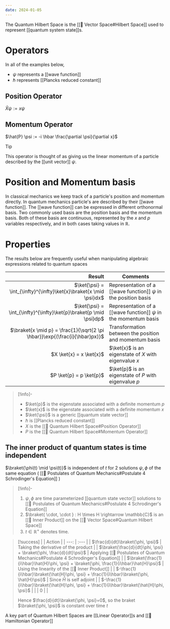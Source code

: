 ```yaml
---
date: 2024-01-05
---
```

The Quantum Hilbert Space is the [[📘 Vector Space#Hilbert Space]] used to represent [[quantum system state]]s.

# Operators
In all of the examples below,
- $\psi$ represents a [[wave function]]
- $\hbar$ represents [[Plancks reduced constant]]

## Position Operator
$\hat{X} \psi := x \psi$ 

## Momentum Operator
$\hat{P} \psi := -i \hbar \frac{\partial \psi}{\partial x}$ 

>[!tip]
> This operator is thought of as giving us the linear momentum of a particle described by the [[unit vector]] $\psi$.



# Position and Momentum basis

In classical mechanics we keep track of a particle's position and momentum directly. In quantum mechanics particle's are described by their [[wave function]]. The [[wave function]] can be expressed in different orthonormal basis. Two commonly used basis are the position basis and the momentum basis. Both of these basis are continuous, represented by the $x$ and $p$ variables respectively, and in both cases taking values in $\mathbb{R}$.

# Properties

The results below are frequently useful when manipulating algebraic expressions related to quantum spaces

| Result | Comments |
| ---: | --- |
| $\ket{\psi} = \int_{\infty}^{\infty}\ket{x}\braket{x \mid \psi}dx$ | Representation of a [[wave function]] $\psi$ in the position basis |
| $\ket{\psi} = \int_{\infty}^{\infty}\ket{p}\braket{p \mid \psi}dp$ | Representation of a [[wave function]] $\psi$ in the momentum basis |
| $\braket{x \mid p} = \frac{1}{\sqrt{2 \pi \hbar}}\exp{(\frac{i}{\hbar}px)}$ | Transformation between the position and momentum basis |
| $X \ket{x} = x \ket{x}$ | $\ket{x}$ is an eigenstate of $X$ with eigenvalue $x$ |
| $P \ket{p} = p \ket{p}$ | $\ket{p}$ is an eigenstate of $P$ with eigenvalue $p$ |


>[!info]-
> - $\ket{p}$ is the eigenstate associated with a definite momentum $p$
> - $\ket{x}$ is the eigenstate associated with a definite momentum $x$
> - $\ket{\psi}$ is a generic [[quantum state vector]]
> - $\hbar$ is [[Plancks reduced constant]]
> - $X$ is the [[📘 Quantum Hilbert Space#Position Operator]]
> - $P$ is the [[📘 Quantum Hilbert Space#Momentum Operator]]


## The inner product of quantum states is time independent

$\braket{\phi(t) \mid \psi(t)}$ is independent of $t$ for 2 solutions $\psi, \phi$  of the same equation ( [[📕 Postulates of Quantum Mechanics#Postulate 4 Schrodinger's Equation]] )

>[!info]-
> 1. $\psi, \phi$ are time parameterized [[quantum state vector]] solutions to [[📕 Postulates of Quantum Mechanics#Postulate 4 Schrodinger's Equation]]
> 2. $\braket{ \cdot, \cdot } : H \times H \rightarrow \mathbb{C}$ is an [[📘 Inner Product]] on the [[📘 Vector Space#Quantum Hilbert Space]] 
> 3. $t \in \mathbb{R}^+$ denotes time.

>[!success]
> |  | Action |
> | ---: | :--- |
> | $\frac{d}{dt}\braket{\phi, \psi}$ | Taking the derivative of the product |
> | $\braket{\frac{d}{dt}\phi, \psi} + \braket{\phi, \frac{d}{dt}\psi}$ | Applying [[📕 Postulates of Quantum Mechanics#Postulate 4 Schrodinger's Equation]] |
> | $\braket{\frac{1}{i\hbar}\hat{H}\phi, \psi} + \braket{\phi, \frac{1}{i\hbar}\hat{H}\psi}$ | Using the linearity of the [[📘 Inner Product]] |
> | $-\frac{1}{i\hbar}\braket{\hat{H}\phi, \psi} + \frac{1}{i\hbar}\braket{\phi, \hat{H}\psi}$ | Since $\hat H$ is self adjoint |
> | $-\frac{1}{i\hbar}\braket{\hat{H}\phi, \psi} + \frac{1}{i\hbar}\braket{\hat{H}\phi, \psi}$ | |
> | $0$ |  |
> 
> Hence $\frac{d}{dt}\braket{\phi, \psi}=0$, so the braket $\braket{\phi, \psi}$ is constant over time $t$


A key part of Quantum Hilbert Spaces are [[Linear Operator]]s and [[📘 Hamiltonian Operator]] 